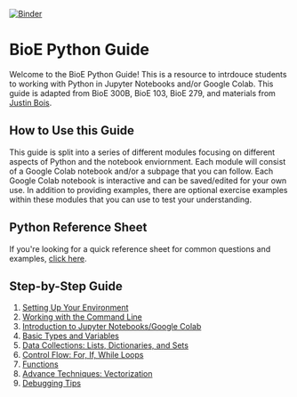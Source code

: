 [![Binder](https://mybinder.org/badge_logo.svg)](https://mybinder.org/v2/gh/anthony-agbay/python-resource-guide/master)

# BioE Python Guide
Welcome to the BioE Python Guide! This is a resource to intrdouce students to working with Python in Jupyter Notebooks and/or Google Colab. This guide is adapted from BioE 300B, BioE 103, BioE 279, and materials from [Justin Bois](http://justinbois.github.io/bootcamp/2018/schedule.html).

## How to Use this Guide
This guide is split into a series of different modules focusing on different aspects of Python and the notebook enviornment. Each module will consist of a Google Colab notebook and/or a subpage that you can follow. Each Google Colab notebook is interactive and can be saved/edited for your own use. In addition to providing examples, there are optional exercise examples within these modules that you can use to test your understanding.

## Python Reference Sheet
If you're looking for a quick reference sheet for common questions and examples, [click here](https://colab.research.google.com/drive/1X8hKqWm3K56K3mS8-cVV57MVtf9CPv1i?usp=sharing).

## Step-by-Step Guide
1. [Setting Up Your Environment](pages/setting-up-your-environment.md)  
2. [Working with the Command Line](pages/command-line.md)
3. [Introduction to Jupyter Notebooks/Google Colab](pages/intro-notebooks.md)
4. [Basic Types and Variables](pages/basic-types-variables.md)
5. [Data Collections: Lists, Dictionaries, and Sets](pages/data-collections.md)
6. [Control Flow: For, If, While Loops](pages/control-flow.md)
7. [Functions](pages/functions.md)
8. [Advance Techniques: Vectorization](pages/vectorization.md)
9. [Debugging Tips](pages/debugging-tips.md)
